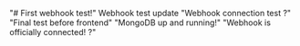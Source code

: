 "# First webhook test!" 
W e b h o o k   t e s t   u p d a t e  
 "Webhook connection test ?" 
"Final test before frontend" 
"MongoDB up and running!" 
"Webhook is officially connected! ?" 
